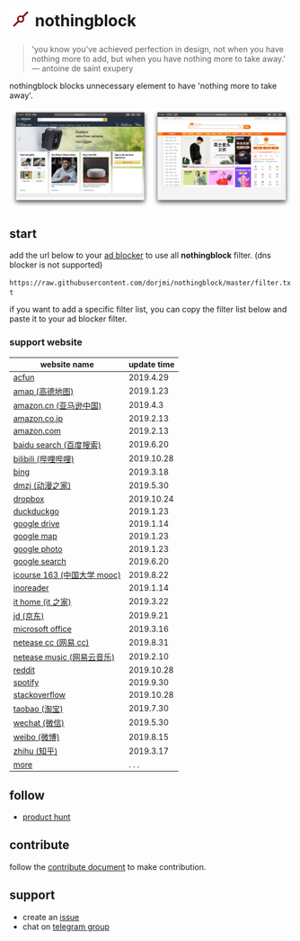 <h1>
  <sub>
    <img src="asset/nothongblock-logo.png" alt="nothongblock logo" height="40" width="40">
  </sub>
  nothingblock
</h1>

> 'you know you've achieved perfection in design, not when you have nothing more to add, but when you have nothing more to take away.' ― antoine de saint exupery

nothingblock blocks unnecessary element to have 'nothing more to take away'. 

![nothingblock sample](asset/nothingblock-sample.jpg)

## start

add the url below to your [ad blocker](https://bing.com/search?q=ad+blocker) to use all **nothingblock** filter. (dns blocker is not supported)

`https://raw.githubusercontent.com/dorjmi/nothingblock/master/filter.txt`

if you want to add a specific filter list, you can copy the filter list below and paste it to your ad blocker filter.

### support website

| website name                                                | update time |
| ----------------------------------------------------------- | ----------- |
| [acfun](filter-item/acfun.txt)                              | 2019.4.29   |
| [amap (高德地图)](filter-item/amap.txt)                     | 2019.1.23   |
| [amazon.cn (亚马逊中国)](filter-item/amazon.cn.txt)         | 2019.4.3    |
| [amazon.co.jp](filter-item/amazon.co.jp.txt)                | 2019.2.13   |
| [amazon.com](filter-item/amazon.com.txt)                    | 2019.2.13   |
| [baidu search (百度搜索)](filter-item/baidu-search.txt)     | 2019.6.20   |
| [bilibili (哔哩哔哩)](filter-item/bilibili.txt)             | 2019.10.28   |
| [bing](filter-item/bing.txt)                                | 2019.3.18   |
| [dmzj (动漫之家)](filter-item/dmzj.txt)                     | 2019.5.30   |
| [dropbox](filter-item/dropbox.txt)                          | 2019.10.24  |
| [duckduckgo](filter-item/duckduckgo.txt)                    | 2019.1.23   |
| [google drive](filter-item/google-drive.txt)                | 2019.1.14   |
| [google map](filter-item/google-map.txt)                    | 2019.1.23   |
| [google photo](filter-item/google-photo.txt)                | 2019.1.23   |
| [google search](filter-item/google-search.txt)              | 2019.6.20   |
| [icourse 163 (中国大学 mooc)](filter-item/icourse163.txt)   | 2019.8.22   |
| [inoreader](filter-item/inoreader.txt)                      | 2019.1.14   |
| [it home (it 之家)](filter-item/it-home.txt)                | 2019.3.22   |
| [jd (京东)](filter-item/jd.txt)                             | 2019.9.21   |
| [microsoft office](filter-item/microsoft-office.txt)        | 2019.3.16   |
| [netease cc (网易 cc)](filter-item/netease-cc.txt)          | 2019.8.31   |
| [netease music (网易云音乐)](filter-item/netease-music.txt) | 2019.2.10   |
| [reddit](filter-item/reddit.txt)                            | 2019.10.28  |
| [spotify](filter-item/spotify.txt)                          | 2019.9.30   |
| [stackoverflow](filter-item/stackoverflow.txt)              | 2019.10.28  |
| [taobao (淘宝)](filter-item/taobao.txt)                     | 2019.7.30   |
| [wechat (微信)](filter-item/wechat.txt)                     | 2019.5.30   |
| [weibo (微博)](filter-item/weibo.txt)                       | 2019.8.15   |
| [zhihu (知乎)](filter-item/zhihu.txt)                       | 2019.3.17   |
| [more](document/more-website.md)                            | . . .       |

## follow

- [product hunt](https://www.producthunt.com/posts/nothingblock)

## contribute

follow the [contribute document](document/contribute.md) to make contribution.

## support

- create an [issue](https://github.com/dorjmi/nothingblock/issues/new)
- chat on [telegram group](https://t.me/nothingblock)
